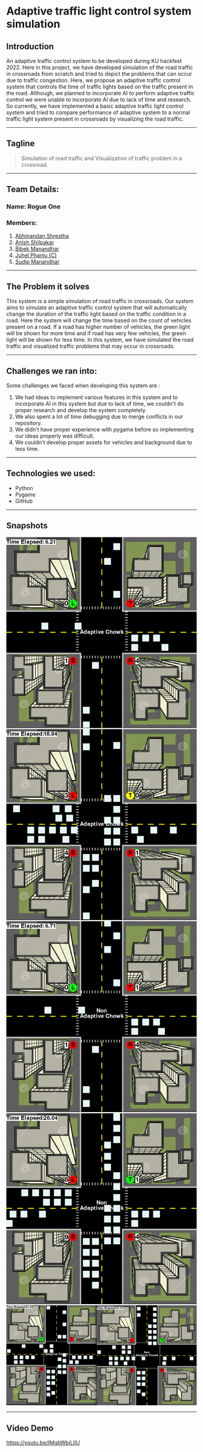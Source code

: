 # Adaptive traffic light control system simulation
## Introduction
An adaptive traffic control system to be developed during KU hackfest 2022. Here in this project, we have developed simulation of the road traffic in crossroads from scratch and tried to depict the problems that can occur due to traffic congestion. Here, we propose an adaptive traffic control system that controls the time of traffic lights based on the traffic present in the road. Although, we planned to incorporate AI to perform adaptive traffic control we were unable to incorporate AI due to lack of time and research. So currently, we have implemented a basic adaptive traffic light control system and tried to compare performance of adaptive system to a normal traffic light system present in crossroads by visualizing the road traffic.
<hr>

## Tagline
>Simulation of road traffic and Visualization of traffic problem in a crossroad.

<hr>

## Team Details:
### Name: Rogue One
### Members:
1. [Abhinandan Shrestha](https://github.com/abhinandanshrestha)
2. [Anish Shilpakar](https://github.com/JuJu2181)
3. [Bibek Manandhar](https://github.com/manandhar01)
4. [Juhel Phanju (C)](https://github.com/JNPN7)
5. [Sudip Manandhar](https://github.com/ManandharSudip4)


<hr>

## The Problem it solves
This system is a simple simulation of road traffic in crossroads. Our system aims to simulate an adaptive traffic control system that will automatically change the duration of the traffic light based on the traffic condition in a road. Here the system will change the time based on the count of vehicles present on a road. If a road has higher number of vehicles, the green light will be shown for more time and if road has very few vehicles, the green light will be shown for less time. In this system, we have simulated the road traffic and visualized traffic problems that may occur in crossroads.

<hr>

## Challenges we ran into:
Some challenges we faced when developing this system are :
1. We had ideas to implement various features in this system and to incorporate AI in this system but due to lack of time, we couldn't do proper research and develop the system completely.
2. We also spent a lot of time debugging due to merge conflicts in our repository.
3. We didn't have proper experience with pygame before so implementing our ideas properly was difficult.
4. We couldn't develop proper assets for vehicles and background due to less time.

<hr>

## Technologies we used:
- Python
- Pygame
- GitHub

<hr>

## Snapshots
<img src="/gitimg/adaptive1.png" alt="adaptive" title="Adaptive 1">
<img src="/gitimg/adaptive2.png" alt="adaptive" title="Adaptive 2">
<img src="/gitimg/non_adaptive1.png" alt="non adaptive" title="Non Adaptive 1">
<img src="/gitimg/non_adaptive2.png" alt="non adaptive" title="Non Adaptive 2">
<img src="/gitimg/adaptive_non_adaptive.png" alt="adaptive and adaptive" title="Adaptive and non adaptive">

<hr>

## Video Demo
https://youtu.be/IMgbWbiLIlU

